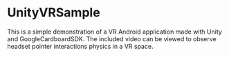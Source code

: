 # UnityVRSample
This is a simple demonstration of a VR Android application made with Unity and GoogleCardboardSDK. The included video can be viewed to observe headset pointer interactions physics in a VR space.
